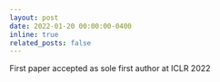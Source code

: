 ```yaml
---
layout: post
date: 2022-01-20 00:00:00-0400
inline: true
related_posts: false
---
```


First paper accepted as sole first author at ICLR 2022
